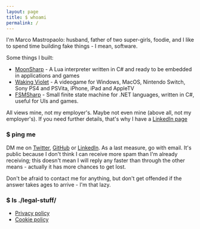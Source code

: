 ```yaml
---
layout: page
title: $ whoami
permalink: /
---
```


I'm Marco Mastropaolo: husband, father of two super-girls, foodie, and I like to spend time building fake things - I mean, software.

Some things I built:
* [MoonSharp](http://www.moonsharp.org) - A Lua interpreter written in C# and ready to be embedded in applications and games
* [Waking Violet](https://www.wakingviolet.com/) - A videogame for Windows, MacOS, Nintendo Switch, Sony PS4 and PSVita, iPhone, iPad and AppleTV
* [FSMSharp](https://github.com/xanathar/FSMsharp) - Small finite state machine for .NET languages, written in C#, useful for UIs and games.

All views mine, not my employer's. Maybe not even mine (above all, not my employer's).
If you need further details, that's why I have a [LinkedIn page](https://www.linkedin.com/in/marcomastropaolo/)

### $ ping me

DM me on [Twitter](https://twitter.com/mxanathar), [GitHub](https://github.com/xanathar/) or [LinkedIn](https://www.linkedin.com/in/marcomastropaolo/). As a last measure, go with email. It's public because I don't think I can receive more spam than I'm already receiving; this doesn't mean I will reply any faster than through the other means - actually it has more chances to get lost.

Don't be afraid to contact me for anything, but don't get offended if the answer takes ages to arrive - I'm that lazy.

### $ ls ./legal-stuff/

* [Privacy policy](https://www.iubenda.com/privacy-policy/570768/full-legal)
* [Cookie policy](https://www.iubenda.com/privacy-policy/570768/cookie-policy)
